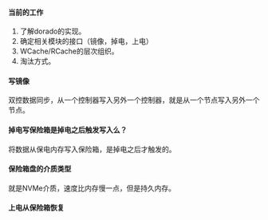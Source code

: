 #### 当前的工作
1. 了解dorado的实现。
2. 确定相关模块的接口（镜像，掉电，上电）
3. WCache/RCache的层次组织。
4. 淘汰方式。

#### 写镜像
双控数据同步，从一个控制器写入另外一个控制器，就是从一个节点写入另外一个节点。

#### 掉电写保险箱是掉电之后触发写入么？
将数据从保电内存写入保险箱，是掉电之后才触发的。

#### 保险箱盘的介质类型
就是NVMe介质，速度比内存慢一点，但是持久内存。

#### 上电从保险箱恢复
